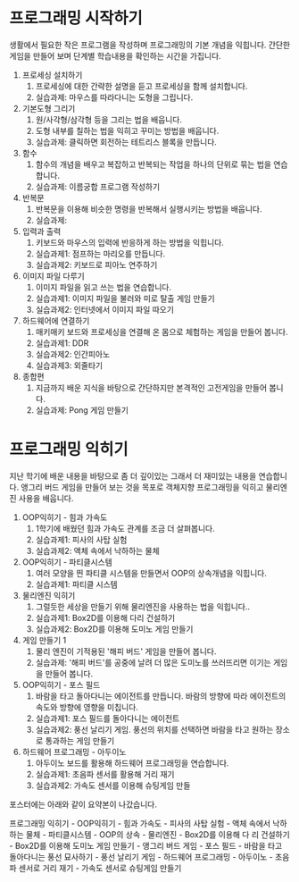 # 프로그래밍 시작하기 #
생활에서 필요한 작은 프로그램을 작성하며 프로그래밍의 기본 개념을 익힙니다. 간단한 게임을 만들어 보며 단계별 학습내용을 확인하는 시간을 가집니다.


1. 프로세싱 설치하기
	1. 프로세싱에 대한 간략한 설명을 듣고 프로세싱을 함께 설치합니다.
	1. 실습과제: 마우스를 따라다니는 도형을 그립니다.
2. 기본도형 그리기
	1. 원/사각형/삼각형 등을 그리는 법을 배웁니다.
	2. 도형 내부를 칠하는 법을 익히고 꾸미는 방법을 배웁니다.
	3. 실습과제: 클릭하면 회전하는 테트리스 블록을 만듭니다.
3. 함수
	1. 함수의 개념을 배우고 복잡하고 반복되는 작업을 하나의 단위로 묶는 법을 연습합니다.
	2. 실습과제: 이름궁합 프로그램 작성하기
4. 반복문
	1. 반복문을 이용해 비슷한 명령을 반복해서 실행시키는 방법을 배웁니다.
	2. 실습과제: 
5. 입력과 출력
	1. 키보드와 마우스의 입력에 반응하게 하는 방법을 익힙니다.
	2. 실습과제1: 점프하는 마리오를 만듭니다.
	3. 실습과제2: 키보드로 피아노 연주하기
6. 이미지 파일 다루기
	1. 이미지 파일을 읽고 쓰는 법을 연습합니다.
	2. 실습과제1: 이미지 파일을 불러와 미로 탈출 게임 만들기
	3. 실습과제2: 인터넷에서 이미지 파일 따오기
7. 하드웨어에 연결하기
	1. 매키매키 보드와 프로세싱을 연결해 온 몸으로 체험하는 게임을 만들어 봅니다.
	2. 실습과제1: DDR
	3. 실습과제2: 인간피아노
	4. 실습과제3: 외줄타기
8. 종합편
	1. 지금까지 배운 지식을 바탕으로 간단하지만 본격적인 고전게임을 만들어 봅니다.
	2. 실습과제: Pong 게임 만들기


# 프로그래밍 익히기 #
지난 학기에 배운 내용을 바탕으로 좀 더 깊이있는 그래서 더 재미있는 내용을 연습합니다. 앵그리 버드 게임을 만들어 보는 것을 목포로 객체지향 프로그래밍을 익히고 물리엔진 사용을 배웁니다.

1. OOP익히기 - 힘과 가속도
	1. 1학기에 배웠던 힘과 가속도 관계를 조금 더 살펴봅니다.
	2. 실습과제1: 피사의 사탑 실험
	3. 실습과제2: 액체 속에서 낙하하는 물체
2. OOP익히기 - 파티클시스템
	1. 여러 모양을 띈 파티클 시스템을 만들면서 OOP의 상속개념을 익힙니다.
	2. 실습과제1: 파티클 시스템
3. 물리엔진 익히기
	1. 그럴듯한 세상을 만들기 위해 물리엔진을 사용하는 법을 익힙니다..
	2. 실습과제1: Box2D를 이용해 다리 건설하기
	3. 실습과제2: Box2D를 이용해 도미노 게임 만들기
4. 게임 만들기 1
	1. 물리 엔진이 기적용된 '해피 버드' 게임을 만들어 봅니다.
	2. 실습과제: '해피 버드'를 공중에 날려 더 많은 도미노를 쓰러뜨리면 이기는 게임을 만들어 봅니다. 
5. OOP익히기 - 포스 필드
	1. 바람을 타고 돌아다니는 에이전트를 만듭니다. 바람의 방향에 따라 에이전트의 속도와 방향에 영향을 미칩니다.
	2. 실습과제1: 포스 필드를 돌아다니는 에이전트
	3. 실습과제2: 풍선 날리기 게임. 풍선의 위치를 선택하면 바람을 타고 원하는 장소로 통과하는 게임 만들기
6. 하드웨어 프로그래밍 - 아두이노
	1. 아두이노 보드를 활용해 하드웨어 프로그래밍을 연습합니다.
	2. 실습과제1: 초음파 센서를 활용해 거리 재기
	3. 실습과제2: 가속도 센서를 이용해 슈팅게임 만들


포스터에는 아래와 같이 요약본이 나갔습니다.

프로그래밍 익히기 - OOP익히기 - 힘과 가속도 - 피사의 사탑 실험 - 액체 속에서 낙하하는 물체 - 파티클시스템 - OOP의 상속 - 물리엔진 - Box2D를 이용해 다 리 건설하기 - Box2D를 이용해 도미노 게임 만들기 - 앵그리 버드 게임 - 포스 필드 - 바람을 타고 돌아다니는 풍선 묘사하기 - 풍선 날리기 게임 - 하드웨어 프로그래밍 - 아두이노 - 초음파 센서로 거리 재기 - 가속도 센서로 슈팅게임 만들기

